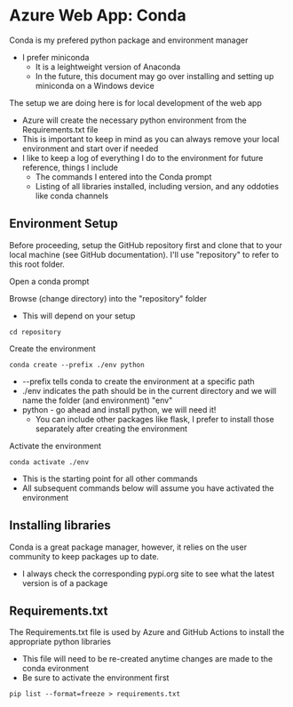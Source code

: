 # Azure Web App: Conda
Conda is my prefered python package and environment manager
- I prefer miniconda
  - It is a leightweight version of Anaconda
  - In the future, this document may go over installing and setting up miniconda on a Windows device

The setup we are doing here is for local development of the web app
- Azure will create the necessary python environment from the Requirements.txt file
- This is important to keep in mind as you can always remove your local environment and start over if needed
- I like to keep a log of everything I do to the environment for future reference, things I include
  - The commands I entered into the Conda prompt
  - Listing of all libraries installed, including version, and any oddoties like conda channels

## Environment Setup
Before proceeding, setup the GitHub repository first and clone that to your local machine (see GitHub documentation). I'll use "repository" to refer to this root folder.

Open a conda prompt

Browse (change directory) into the "repository" folder
- This will depend on your setup

`cd repository`

Create the environment

`conda create --prefix ./env python`
- --prefix tells conda to create the environment at a specific path
- ./env indicates the path should be in the current directory and we will name the folder (and environment) "env"
- python - go ahead and install python, we will need it!
  - You can include other packages like flask, I prefer to install those separately after creating the environment

Activate the environment

`conda activate ./env`
- This is the starting point for all other commands
- All subsequent commands below will assume you have activated the environment

## Installing libraries
Conda is a great package manager, however, it relies on the user community to keep packages up to date.
- I always check the corresponding pypi.org site to see what the latest version is of a package

## Requirements.txt
The Requirements.txt file is used by Azure and GitHub Actions to install the appropriate python libraries
- This file will need to be re-created anytime changes are made to the conda evironment
- Be sure to activate the environment first

```
pip list --format=freeze > requirements.txt
```

